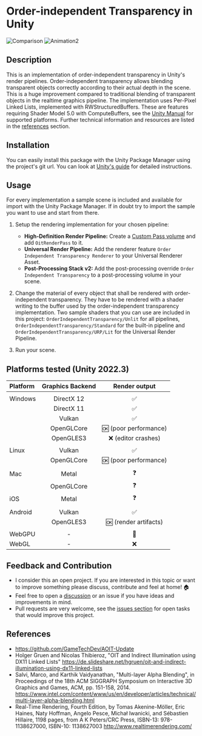 # Order-independent Transparency in Unity

![Comparison](Screenshots/Comparison.gif) ![Animation2](Screenshots/transparent-statues.gif)

## Description

This is an implementation of order-independent transparency in Unity's render pipelines.
Order-independent transparency allows blending transparent objects correctly according to their actual depth in the
scene.
This is a huge improvement compared to traditional blending of transparent objects in the realtime graphics pipeline.
The implementation uses Per-Pixel Linked Lists, implemented with RWStructuredBuffers.
These are features requiring Shader Model 5.0 with ComputeBuffers, see
the [Unity Manual](https://docs.unity3d.com/Manual/SL-ShaderCompileTargets.html) for supported platforms.
Further technical information and resources are listed in the [references](#References) section.

## Installation

You can easily install this package with the Unity Package Manager using the project's git url. You can look
at [Unity's guide](https://docs.unity3d.com/Manual/upm-ui-giturl.html) for detailed instructions.

## Usage

For every implementation a sample scene is included and available for import with the Unity Package Manager. 
If in doubt try to import the sample you want to use and start from there.

1. Setup the rendering implementation for your chosen pipeline: 
   - **High-Definition Render Pipeline:** Create a [Custom Pass volume](https://docs.unity3d.com/Packages/com.unity.render-pipelines.high-definition@12.1/manual/Custom-Pass-Creating.html) and add `OitRenderPass` to it.
   - **Universal Render Pipeline:** Add the renderer feature `Order Independent Transparency Renderer` to your Universal Renderer Asset. 
   - **Post-Processing Stack v2:** Add the post-processing override `Order Independent Transparency` to a post-processing volume in your scene.
   
2. Change the material of every object that shall be rendered with order-independent transparency. They have to be rendered with a shader writing to the buffer used by the order-independent transparency implementation. Two sample shaders that you can use are included in this project: `OrderIndependentTransparency/Unlit` for all pipelines, `OrderIndependentTransparency/Standard` for the built-in pipeline and `OrderIndependentTransparency/URP/Lit` for the Universal Render Pipeline.
   
3. Run your scene.

## Platforms tested (Unity 2022.3)

| Platform | Graphics Backend |      Render output      |
| :------- | :--------------: |:-----------------------:|
|          |
| Windows  |    DirectX 12    |   :white_check_mark:    |
|          |    DirectX 11    |   :white_check_mark:    |
|          |      Vulkan      |   :white_check_mark:    |
|          |    OpenGLCore    | :ok: (poor performance) |
|          |    OpenGLES3     |  :x: (editor crashes)   |
|          |
| Linux    |      Vulkan      |   :white_check_mark:    |
|          |    OpenGLCore    | :ok: (poor performance) |
|          |
| Mac      |      Metal       |       :question:        |
|          |    OpenGLCore    |       :question:        |
| iOS      |      Metal       |       :question:        |
|          |
| Android  |      Vulkan      |   :white_check_mark:    |
|          |    OpenGLES3     | :ok: (render artifacts) |
|          |
| WebGPU   |        -         |     :crystal_ball:      |
| WebGL    |        -         |           :x:           |

## Feedback and Contribution

- I consider this an open project. If you are interested in this topic or want to improve something please discuss,
  contribute and feel at home! :house:
- Feel free to open a [discussion](https://github.com/happy-turtle/oit-unity/discussions) or an issue if you have ideas
  and improvements in mind.
- Pull requests are very welcome, see the [issues section](https://github.com/happy-turtle/oit-unity/issues) for open
  tasks that would improve this project.
  
## References

- https://github.com/GameTechDev/AOIT-Update
- Holger Gruen and Nicolas Thibieroz, "OIT and Indirect Illumination using DX11 Linked
  Lists" https://de.slideshare.net/hgruen/oit-and-indirect-illumination-using-dx11-linked-lists
- Salvi, Marco, and Karthik Vaidyanathan, "Multi-layer Alpha Blending", in Proceedings of the 18th ACM SIGGRAPH
  Symposium on Interactive 3D Graphics and Games, ACM, pp. 151-158,
    2014. https://www.intel.com/content/www/us/en/developer/articles/technical/multi-layer-alpha-blending.html
- Real-Time Rendering, Fourth Edition, by Tomas Akenine-Möller, Eric Haines, Naty Hoffman, Angelo Pesce, Michał
  Iwanicki, and Sébastien Hillaire, 1198 pages, from A K Peters/CRC Press, ISBN-13: 978-1138627000, ISBN-10:
  1138627003 http://www.realtimerendering.com/
